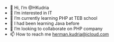 - 👋 Hi, I’m @HKudria
- 👀 I’m interested in IT
- 🌱 I’m currently learning PHP at TEB school
- 🌱 I had been learning Java before
- 💞️ I’m looking to collaborate on PHP company 
- 📫 How to reach me herman.kudria@icloud.com

<!---
HKudrya/HKudrya is a ✨ special ✨ repository because its `README.md` (this file) appears on your GitHub profile.
You can click the Preview link to take a look at your changes.
--->
